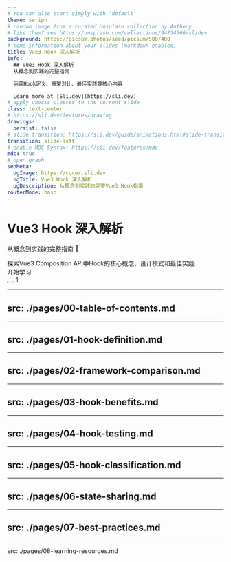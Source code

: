 ```yaml
---
# You can also start simply with 'default'
theme: seriph
# random image from a curated Unsplash collection by Anthony
# like them? see https://unsplash.com/collections/94734566/slidev
background: https://picsum.photos/seed/picsum/500/400
# some information about your slides (markdown enabled)
title: Vue3 Hook 深入解析
info: |
  ## Vue3 Hook 深入解析
  从概念到实践的完整指南

  涵盖Hook定义、框架对比、最佳实践等核心内容

  Learn more at [Sli.dev](https://sli.dev)
# apply unocss classes to the current slide
class: text-center
# https://sli.dev/features/drawing
drawings:
  persist: false
# slide transition: https://sli.dev/guide/animations.html#slide-transitions
transition: slide-left
# enable MDC Syntax: https://sli.dev/features/mdc
mdc: true
# open graph
seoMeta:
  ogImage: https://cover.sli.dev
  ogTitle: Vue3 Hook 深入解析
  ogDescription: 从概念到实践的完整Vue3 Hook指南
routerMode: hash
---
```


# Vue3 Hook 深入解析

从概念到实践的完整指南 🎣

<div class="mt-12 space-y-4">
  <div class="text-lg opacity-80">
    探索Vue3 Composition API中Hook的核心概念、设计模式和最佳实践
  </div>
  
  <div @click="$slidev.nav.next" class="mt-8 py-2 px-4 bg-blue-500 text-white rounded cursor-pointer inline-block" hover:bg="blue-600">
    开始学习 <carbon:arrow-right class="inline ml-2" />
  </div>
</div>

<div class="abs-br m-6 text-xl">
  <button @click="$slidev.nav.openInEditor()" title="Open in Editor" class="slidev-icon-btn">
    <carbon:edit />
  </button>
  <a href="https://github.com/slidevjs/slidev" target="_blank" class="slidev-icon-btn">
    <carbon:logo-github />
  </a>1
</div>

<!--
The last comment block of each slide will be treated as slide notes. It will be visible and editable in Presenter Mode along with the slide. [Read more in the docs](https://sli.dev/guide/syntax.html#notes)
-->

---

## src: ./pages/00-table-of-contents.md

---

## src: ./pages/01-hook-definition.md

---

## src: ./pages/02-framework-comparison.md

---

## src: ./pages/03-hook-benefits.md

---

## src: ./pages/04-hook-testing.md

---

## src: ./pages/05-hook-classification.md

---

## src: ./pages/06-state-sharing.md

---

## src: ./pages/07-best-practices.md

---

src: ./pages/08-learning-resources.md

<!--
Hook 主题幻灯片的自定义样式
-->

<style>
</style>

<!--
Hook 主题幻灯片完整呈现完毕
感谢观看！
-->
